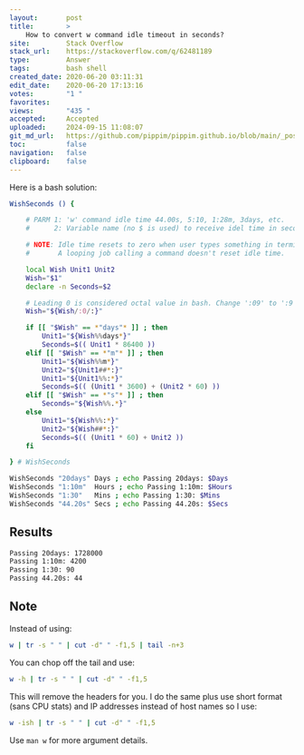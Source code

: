 ```yaml
---
layout:       post
title:        >
    How to convert w command idle timeout in seconds?
site:         Stack Overflow
stack_url:    https://stackoverflow.com/q/62481189
type:         Answer
tags:         bash shell
created_date: 2020-06-20 03:11:31
edit_date:    2020-06-20 17:13:16
votes:        "1 "
favorites:    
views:        "435 "
accepted:     Accepted
uploaded:     2024-09-15 11:08:07
git_md_url:   https://github.com/pippim/pippim.github.io/blob/main/_posts/2020/2020-06-20-How-to-convert-w-command-idle-timeout-in-seconds_.md
toc:          false
navigation:   false
clipboard:    false
---
```


Here is a bash solution:



``` bash
WishSeconds () {

    # PARM 1: 'w' command idle time 44.00s, 5:10, 1:28m, 3days, etc.
    #      2: Variable name (no $ is used) to receive idel time in seconds

    # NOTE: Idle time resets to zero when user types something in terminal.
    #       A looping job calling a command doesn't reset idle time.

    local Wish Unit1 Unit2
    Wish="$1"
    declare -n Seconds=$2

    # Leading 0 is considered octal value in bash. Change ':09' to ':9'
    Wish="${Wish/:0/:}"

    if [[ "$Wish" == *"days"* ]] ; then
        Unit1="${Wish%%days*}"
        Seconds=$(( Unit1 * 86400 ))
    elif [[ "$Wish" == *"m"* ]] ; then
        Unit1="${Wish%%m*}"
        Unit2="${Unit1##*:}"
        Unit1="${Unit1%%:*}"
        Seconds=$(( (Unit1 * 3600) + (Unit2 * 60) ))
    elif [[ "$Wish" == *"s"* ]] ; then
        Seconds="${Wish%%.*}"
    else
        Unit1="${Wish%%:*}"
        Unit2="${Wish##*:}"
        Seconds=$(( (Unit1 * 60) + Unit2 ))
    fi

} # WishSeconds

WishSeconds "20days" Days ; echo Passing 20days: $Days
WishSeconds "1:10m"  Hours ; echo Passing 1:10m: $Hours
WishSeconds "1:30"   Mins ; echo Passing 1:30: $Mins
WishSeconds "44.20s" Secs ; echo Passing 44.20s: $Secs
```

## Results

``` bash
Passing 20days: 1728000
Passing 1:10m: 4200
Passing 1:30: 90
Passing 44.20s: 44
```

## Note

Instead of using:

``` bash
w | tr -s " " | cut -d" " -f1,5 | tail -n+3
```

You can chop off the tail and use:

``` bash
w -h | tr -s " " | cut -d" " -f1,5
```

This will remove the headers for you. I do the same plus use short format (sans CPU stats) and IP addresses instead of host names so I use:

``` bash
w -ish | tr -s " " | cut -d" " -f1,5
```

Use `man w` for more argument details.
